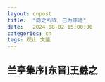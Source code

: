 ```yaml
---
layout: cnpost
title:  "向之所欣，已为陈迹"
date:   2024-08-02 15:00:00
categories: cn
tags: 观止 文鉴
---
```



  <h2>兰亭集序<span class="heti-meta heti-small">[东晋]<abbr title="字逸少，世称王右军,（321年～379年）">王羲之</abbr></span></h2>
